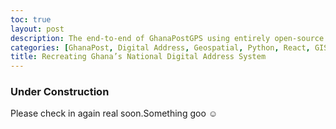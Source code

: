 ```yaml
---
toc: true
layout: post
description: The end-to-end of GhanaPostGPS using entirely open-source software
categories: [GhanaPost, Digital Address, Geospatial, Python, React, GIS]
title: Recreating Ghana’s National Digital Address System
---
```


### Under Construction

Please check in again real soon.Something goo ☺️
